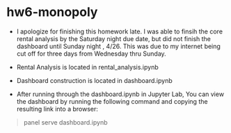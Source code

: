 # hw6-monopoly

* I apologize for finishing this homework late. I was able to finsih the core rental analysis by the Saturday night due date, but did not finish the dashboard until Sunday night , 4/26. This was due to my internet being cut off for three days from Wednesday thru Sunday.

* Rental Analysis is located in rental_analysis.ipynb
* Dashboard construction is located in dashboard.ipynb
* After running through the dashboard.ipynb in Jupyter Lab, You can view the dashboard by running the following command and copying the resulting link into a browser:
> panel serve dashboard.ipynb